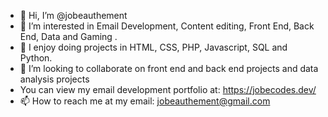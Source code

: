 - 👋 Hi, I’m @jobeauthement
- 👀 I’m interested in Email Development, Content editing, Front End, Back End, Data and Gaming .
- 🌱 I enjoy doing projects in HTML, CSS, PHP, Javascript, SQL and Python.
- 💞️ I’m looking to collaborate on front end and back end projects and data analysis projects
- You can view my email development portfolio at: https://jobecodes.dev/
- 📫 How to reach me at my email: jobeauthement@gmail.com

<!---
jobeauthement/jobeauthement is a ✨ special ✨ repository because its `README.md` (this file) appears on your GitHub profile.
You can click the Preview link to take a look at your changes.
--->
